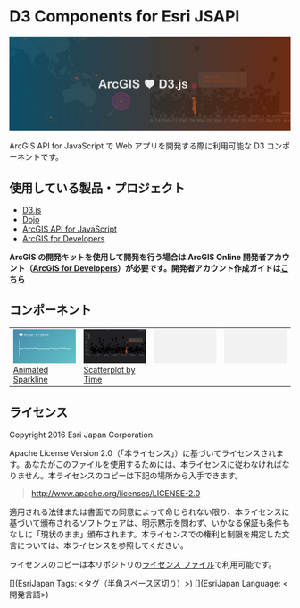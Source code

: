# D3 Components for Esri JSAPI

![](img/banner.png)

ArcGIS API for JavaScript で Web アプリを開発する際に利用可能な D3 コンポーネントです。

## 使用している製品・プロジェクト

* [D3.js](https://d3js.org/)
* [Dojo](https://dojotoolkit.org/)
* [ArcGIS API for JavaScript](https://developers.arcgis.com/javascript/)
* [ArcGIS for Developers](https://developers.arcgis.com/en/)

**ArcGIS の開発キットを使用して開発を行う場合は ArcGIS Online 開発者アカウント（[ArcGIS for Developers](https://developers.arcgis.com/en/)）が必要です。開発者アカウント作成ガイドは[こちら](https://github.com/EsriJapan/arcgis-dev-resources/blob/master/pages/get-dev-account.md)**

## コンポーネント

<table>
    <tr valign="top">
        <td width="25%"><a href="http://esrijapan.github.io/arcgis-d3-components/examples/animated-sparkline.html"><img width="133" src="img/animated-sparkline.png"><br>Animated Sparkline</a></td>
        <td width="25%"><a href="http://esrijapan.github.io/arcgis-d3-components/examples/scatterplot-by-time.html"><img width="133" src="img/scatterplot-by-time.png"><br>Scatterplot by Time</a></td>
        <td width="25%"><a href=""><img width="133" src="img/blank.png"><br></a></td>
        <td width="25%"><a href=""><img width="133" src="img/blank.png"><br></a></td>
    </tr>
</table>

## ライセンス
Copyright 2016 Esri Japan Corporation.

Apache License Version 2.0（「本ライセンス」）に基づいてライセンスされます。あなたがこのファイルを使用するためには、本ライセンスに従わなければなりません。本ライセンスのコピーは下記の場所から入手できます。

> http://www.apache.org/licenses/LICENSE-2.0

適用される法律または書面での同意によって命じられない限り、本ライセンスに基づいて頒布されるソフトウェアは、明示黙示を問わず、いかなる保証も条件もなしに「現状のまま」頒布されます。本ライセンスでの権利と制限を規定した文言については、本ライセンスを参照してください。

ライセンスのコピーは本リポジトリの[ライセンス ファイル](./LICENSE)で利用可能です。

[](EsriJapan Tags: <タグ（半角スペース区切り）>)
[](EsriJapan Language: <開発言語>)
